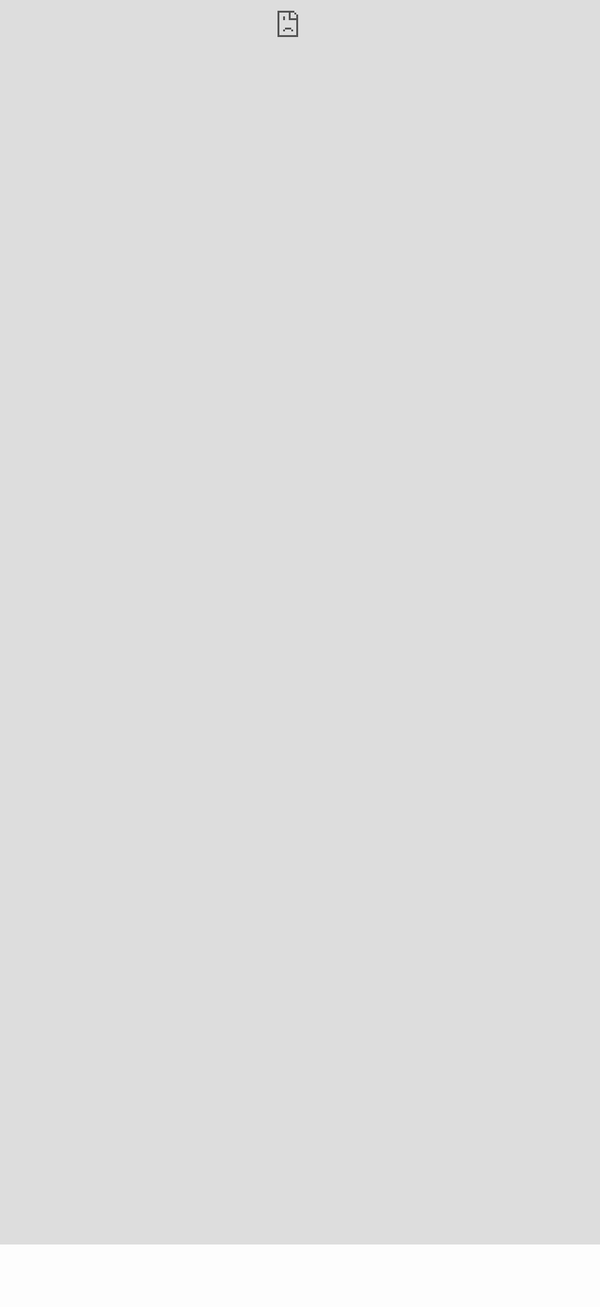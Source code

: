 # AI 聊天界面

<iframe
src="https://ai1.cgs.wiki:82/ui/chat/d6f27382d566967a"
style="width: 100vw; height: calc(100vh - 100px); position: fixed; top: 0; left: 0; border: none;"
frameborder="0"
allow="microphone">
</iframe>
